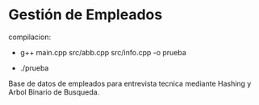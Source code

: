 # Gestión de Empleados
compilacion: 

- g++ main.cpp src/abb.cpp src/info.cpp -o prueba

- ./prueba
  
Base de datos de empleados para entrevista tecnica mediante Hashing y Arbol Binario de Busqueda.

